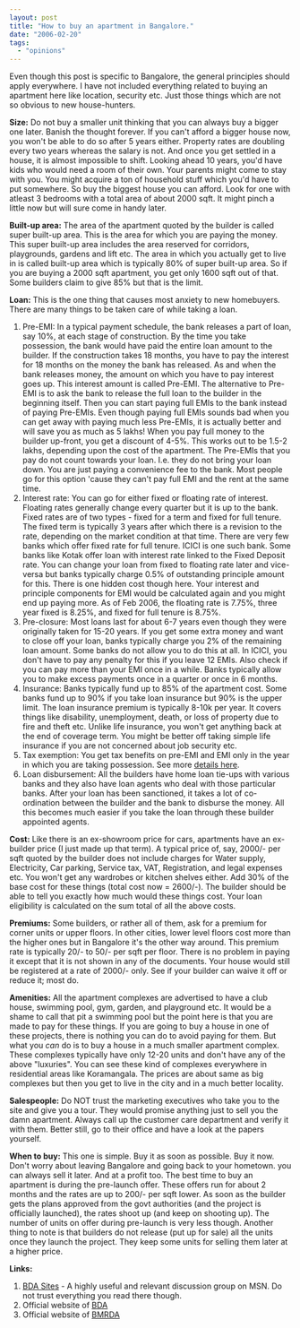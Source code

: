 ```yaml
---
layout: post
title: "How to buy an apartment in Bangalore."
date: "2006-02-20"
tags: 
  - "opinions"
---
```


Even though this post is specific to Bangalore, the general principles should apply everywhere. I have not included everything related to buying an apartment here like location, security etc. Just those things which are not so obvious to new house-hunters.

**Size:** Do not buy a smaller unit thinking that you can always buy a bigger one later. Banish the thought forever. If you can't afford a bigger house now, you won't be able to do so after 5 years either. Property rates are doubling every two years whereas the salary is not. And once you get settled in a house, it is almost impossible to shift. Looking ahead 10 years, you'd have kids who would need a room of their own. Your parents might come to stay with you. You might acquire a ton of household stuff which you'd have to put somewhere. So buy the biggest house you can afford. Look for one with atleast 3 bedrooms with a total area of about 2000 sqft. It might pinch a little now but will sure come in handy later.

**Built-up area:** The area of the apartment quoted by the builder is called super built-up area. This is the area for which you are paying the money. This super built-up area includes the area reserved for corridors, playgrounds, gardens and lift etc. The area in which you actually get to live in is called built-up area which is typically 80% of super built-up area. So if you are buying a 2000 sqft apartment, you get only 1600 sqft out of that. Some builders claim to give 85% but that is the limit.

**Loan:** This is the one thing that causes most anxiety to new homebuyers. There are many things to be taken care of while taking a loan.

1. Pre-EMI: In a typical payment schedule, the bank releases a part of loan, say 10%, at each stage of construction. By the time you take possession, the bank would have paid the entire loan amount to the builder. If the construction takes 18 months, you have to pay the interest for 18 months on the money the bank has released. As and when the bank releases money, the amount on which you have to pay interest goes up. This interest amount is called Pre-EMI. The alternative to Pre-EMI is to ask the bank to release the full loan to the builder in the beginning itself. Then you can start paying full EMIs to the bank instead of paying Pre-EMIs. Even though paying full EMIs sounds bad when you can get away with paying much less Pre-EMIs, it is actually better and will save you as much as 5 lakhs! When you pay full money to the builder up-front, you get a discount of 4-5%. This works out to be 1.5-2 lakhs, depending upon the cost of the apartment. The Pre-EMIs that you pay do not count towards your loan. I.e. they do not bring your loan down. You are just paying a convenience fee to the bank. Most people go for this option 'cause they can't pay full EMI and the rent at the same time.
2. Interest rate: You can go for either fixed or floating rate of interest. Floating rates generally change every quarter but it is up to the bank. Fixed rates are of two types - fixed for a term and fixed for full tenure. The fixed term is typically 3 years after which there is a revision to the rate, depending on the market condition at that time. There are very few banks which offer fixed rate for full tenure. ICICI is one such bank. Some banks like Kotak offer loan with interest rate linked to the Fixed Deposit rate. You can change your loan from fixed to floating rate later and vice-versa but banks typically charge 0.5% of outstanding principle amount for this. There is one hidden cost though here. Your interest and principle components for EMI would be calculated again and you might end up paying more. As of Feb 2006, the floating rate is 7.75%, three year fixed is 8.25%, and fixed for full tenure is 8.75%.
3. Pre-closure: Most loans last for about 6-7 years even though they were originally taken for 15-20 years. If you get some extra money and want to close off your loan, banks typically charge you 2% of the remaining loan amount. Some banks do not allow you to do this at all. In ICICI, you don't have to pay any penalty for this if you leave 12 EMIs. Also check if you can pay more than your EMI once in a while. Banks typically allow you to make excess payments once in a quarter or once in 6 months.
4. Insurance: Banks typically fund up to 85% of the apartment cost. Some banks fund up to 90% if you take loan insurance but 90% is the upper limit. The loan insurance premium is typically 8-10k per year. It covers things like disability, unemployment, death, or loss of property due to fire and theft etc. Unlike life insurance, you won't get anything back at the end of coverage term. You might be better off taking simple life insurance if you are not concerned about job security etc.
5. Tax exemption: You get tax benefits on pre-EMI and EMI only in the year in which you are taking possession. See more [details here](http://in.rediff.com/getahead/2005/apr/14home.htm).
6. Loan disbursement: All the builders have home loan tie-ups with various banks and they also have loan agents who deal with those particular banks. After your loan has been sanctioned, it takes a lot of co-ordination between the builder and the bank to disburse the money. All this becomes much easier if you take the loan through these builder appointed agents.

**Cost:** Like there is an ex-showroom price for cars, apartments have an ex-builder price (I just made up that term). A typical price of, say, 2000/- per sqft quoted by the builder does not include charges for Water supply, Electricity, Car parking, Service tax, VAT, Registration, and legal expenses etc. You won't get any wardrobes or kitchen shelves either. Add 30% of the base cost for these things (total cost now = 2600/-). The builder should be able to tell you exactly how much would these things cost. Your loan eligibility is calculated on the sum total of all the above costs.

**Premiums:** Some builders, or rather all of them, ask for a premium for corner units or upper floors. In other cities, lower level floors cost more than the higher ones but in Bangalore it's the other way around. This premium rate is typically 20/- to 50/- per sqft per floor. There is no problem in paying it except that it is not shown in any of the documents. Your house would still be registered at a rate of 2000/- only. See if your builder can waive it off or reduce it; most do.

**Amenities:** All the apartment complexes are advertised to have a club house, swimming pool, gym, garden, and playground etc. It would be a shame to call that pit a swimming pool but the point here is that you are made to pay for these things. If you are going to buy a house in one of these projects, there is nothing you can do to avoid paying for them. But what you _can_ do is to buy a house in a much smaller apartment complex. These complexes typically have only 12-20 units and don't have any of the above "luxuries". You can see these kind of complexes everywhere in residential areas like Koramangala. The prices are about same as big complexes but then you get to live in the city and in a much better locality.

**Salespeople:** Do NOT trust the marketing executives who take you to the site and give you a tour. They would promise anything just to sell you the damn apartment. Always call up the customer care department and verify it with them. Better still, go to their office and have a look at the papers yourself.

**When to buy:** This one is simple. Buy it as soon as possible. Buy it now. Don't worry about leaving Bangalore and going back to your hometown. you can always sell it later. And at a profit too. The best time to buy an apartment is during the pre-launch offer. These offers run for about 2 months and the rates are up to 200/- per sqft lower. As soon as the builder gets the plans approved from the govt authorities (and the project is officially launched), the rates shoot up (and keep on shooting up). The number of units on offer during pre-launch is very less though. Another thing to note is that builders do not release (put up for sale) all the units once they launch the project. They keep some units for selling them later at a higher price.

**Links:**

1. [BDA Sites](http://groups.msn.com/bdasites ) - A highly useful and relevant discussion group on MSN. Do not trust everything you read there though.
2. Official website of [BDA](http://www.bdabangalore.org/)
3. Official website of [BMRDA](http://www.bmrda.org/)
